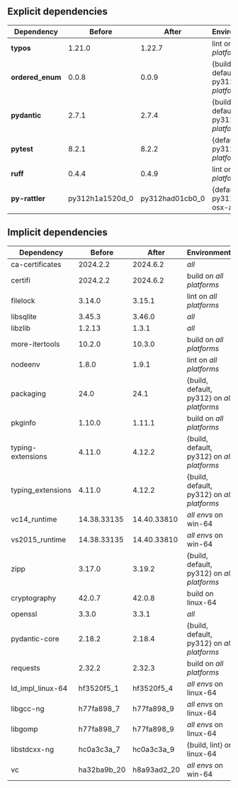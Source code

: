 ## Explicit dependencies

|Dependency|Before|After|Environments|
|-|-|-|-|
|**typos**|1.21.0|1.22.7|lint on *all platforms*|
|**ordered_enum**|0.0.8|0.0.9|{build, default, py312} on *all platforms*|
|**pydantic**|2.7.1|2.7.4|{build, default, py312} on *all platforms*|
|**pytest**|8.2.1|8.2.2|{default, py312} on *all platforms*|
|**ruff**|0.4.4|0.4.9|lint on *all platforms*|
|**py-rattler**|py312h1a1520d_0|py312had01cb0_0|{default, py312} on osx-arm64|

## Implicit dependencies

|Dependency|Before|After|Environments|
|-|-|-|-|
|ca-certificates|2024.2.2|2024.6.2|*all*|
|certifi|2024.2.2|2024.6.2|build on *all platforms*|
|filelock|3.14.0|3.15.1|lint on *all platforms*|
|libsqlite|3.45.3|3.46.0|*all*|
|libzlib|1.2.13|1.3.1|*all*|
|more-itertools|10.2.0|10.3.0|build on *all platforms*|
|nodeenv|1.8.0|1.9.1|lint on *all platforms*|
|packaging|24.0|24.1|{build, default, py312} on *all platforms*|
|pkginfo|1.10.0|1.11.1|build on *all platforms*|
|typing-extensions|4.11.0|4.12.2|{build, default, py312} on *all platforms*|
|typing_extensions|4.11.0|4.12.2|{build, default, py312} on *all platforms*|
|vc14_runtime|14.38.33135|14.40.33810|*all envs* on win-64|
|vs2015_runtime|14.38.33135|14.40.33810|*all envs* on win-64|
|zipp|3.17.0|3.19.2|{build, default, py312} on *all platforms*|
|cryptography|42.0.7|42.0.8|build on linux-64|
|openssl|3.3.0|3.3.1|*all*|
|pydantic-core|2.18.2|2.18.4|{build, default, py312} on *all platforms*|
|requests|2.32.2|2.32.3|build on *all platforms*|
|ld_impl_linux-64|hf3520f5_1|hf3520f5_4|*all envs* on linux-64|
|libgcc-ng|h77fa898_7|h77fa898_9|*all envs* on linux-64|
|libgomp|h77fa898_7|h77fa898_9|*all envs* on linux-64|
|libstdcxx-ng|hc0a3c3a_7|hc0a3c3a_9|{build, lint} on linux-64|
|vc|ha32ba9b_20|h8a93ad2_20|*all envs* on win-64|

[^1]: *Cursive* means explicit dependency.
[^2]: Dependency got downgraded.

